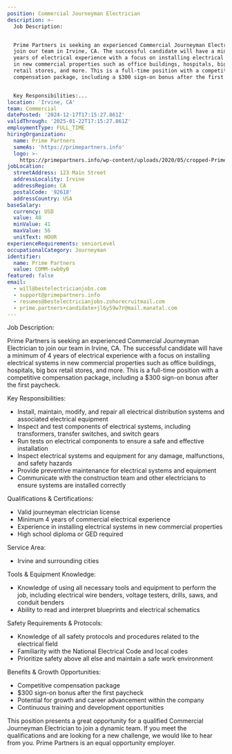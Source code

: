 ```yaml
---
position: Commercial Journeyman Electrician
description: >-
  Job Description:


  Prime Partners is seeking an experienced Commercial Journeyman Electrician to
  join our team in Irvine, CA. The successful candidate will have a minimum of 4
  years of electrical experience with a focus on installing electrical systems
  in new commercial properties such as office buildings, hospitals, big box
  retail stores, and more. This is a full-time position with a competitive
  compensation package, including a $300 sign-on bonus after the first paycheck.


  Key Responsibilities:...
location: 'Irvine, CA'
team: Commercial
datePosted: '2024-12-17T17:15:27.861Z'
validThrough: '2025-01-22T17:15:27.861Z'
employmentType: FULL_TIME
hiringOrganization:
  name: Prime Partners
  sameAs: 'https://primepartners.info'
  logo: >-
    https://primepartners.info/wp-content/uploads/2020/05/cropped-Prime-Partners-Logo-NO-BG-1-1.png
jobLocation:
  streetAddress: 123 Main Street
  addressLocality: Irvine
  addressRegion: CA
  postalCode: '92618'
  addressCountry: USA
baseSalary:
  currency: USD
  value: 48
  minValue: 41
  maxValue: 56
  unitText: HOUR
experienceRequirements: seniorLevel
occupationalCategory: Journeyman
identifier:
  name: Prime Partners
  value: COMM-swb0y0
featured: false
email:
  - will@bestelectricianjobs.com
  - support@primepartners.info
  - resumes@bestelectricianjobs.zohorecruitmail.com
  - prime.partners+candidate+jl6y59w7r@mail.manatal.com
---
```




Job Description:

Prime Partners is seeking an experienced Commercial Journeyman Electrician to join our team in Irvine, CA. The successful candidate will have a minimum of 4 years of electrical experience with a focus on installing electrical systems in new commercial properties such as office buildings, hospitals, big box retail stores, and more. This is a full-time position with a competitive compensation package, including a $300 sign-on bonus after the first paycheck.

Key Responsibilities:
- Install, maintain, modify, and repair all electrical distribution systems and associated electrical equipment
- Inspect and test components of electrical systems, including transformers, transfer switches, and switch gears
- Run tests on electrical components to ensure a safe and effective installation
- Inspect electrical systems and equipment for any damage, malfunctions, and safety hazards
- Provide preventive maintenance for electrical systems and equipment
- Communicate with the construction team and other electricians to ensure systems are installed correctly

Qualifications & Certifications:
- Valid journeyman electrician license
- Minimum 4 years of commercial electrical experience
- Experience in installing electrical systems in new commercial properties
- High school diploma or GED required

Service Area:
- Irvine and surrounding cities

Tools & Equipment Knowledge:
- Knowledge of using all necessary tools and equipment to perform the job, including electrical wire benders, voltage testers, drills, saws, and conduit benders
- Ability to read and interpret blueprints and electrical schematics

Safety Requirements & Protocols:
- Knowledge of all safety protocols and procedures related to the electrical field
- Familiarity with the National Electrical Code and local codes
- Prioritize safety above all else and maintain a safe work environment

Benefits & Growth Opportunities:
- Competitive compensation package
- $300 sign-on bonus after the first paycheck
- Potential for growth and career advancement within the company
- Continuous training and development opportunities

This position presents a great opportunity for a qualified Commercial Journeyman Electrician to join a dynamic team. If you meet the qualifications and are looking for a new challenge, we would like to hear from you. Prime Partners is an equal opportunity employer.
